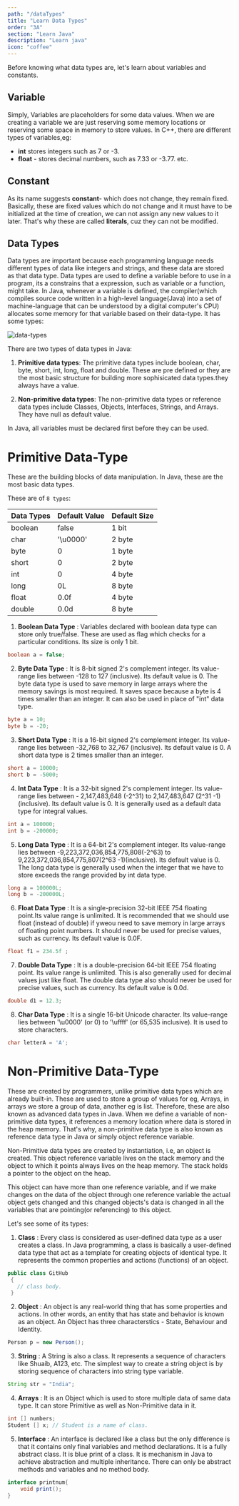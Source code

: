 ```yaml
---
path: "/dataTypes"
title: "Learn Data Types"
order: "3A"
section: "Learn Java"
description: "Learn java"
icon: "coffee"
---
```


Before knowing what data types are, let's learn about variables and constants.

## Variable

Simply, Variables are placeholders for some data values. When we are creating a variable we are just
reserving some memory
locations or reserving some space in memory to store values. In C++, there are different types of variables,eg:

- **int** stores integers such as 7 or -3.
- **float** - stores decimal numbers, such as 7.33 or -3.77.
  etc.

## Constant

As its name suggests **constant**- which does not change, they remain fixed. Basically, these are fixed values which
do not change and it must have to be initialized at the time of creation, we can not assign any new values to
it later. That's why these are called **literals**, cuz they can not be modified.

## Data Types

Data types are important because each programming language needs different types of data like integers and
strings, and these data are stored as that data type. Data types are used to define a variable before to use in a
program, its a constrains that a expression, such as variable or a function, might take.
In Java, whenever a variable is defined, the compiler(which compiles source code written in a high-level language(Java)
into a set of machine-language that can be understood by a digital computer's CPU) allocates some memory for that
variable based on their data-type. It has some types:

![data-types](./images/dataTypes.png)

There are two types of data types in Java:

1. **Primitive data types**: The primitive data types include boolean, char, byte, short, int, long, float and double. These are pre defined or they are the most basic structure for building more sophisicated data types.they always have a value.

2. **Non-primitive data types**: The non-primitive data types or reference data types include Classes, Objects, Interfaces, Strings, and Arrays. They have null as default value.

In Java, all variables must be declared first before they can be used.

# Primitive Data-Type 

These are the building blocks of data manipulation. In Java, these are the most basic data types. 

These are of `8 types`:

|Data Types   |Default Value    |Default Size   |
|-------------|-----------------|---------------|
|boolean      |false            |1 bit          |
|char         |'\u0000'         |2 byte         |
|byte         |0                |1 byte         |
|short        |0                |2 byte         |
|int          |0                |4 byte         |
|long         |0L               |8 byte         |
|float        |0.0f             |4 byte         |
|double       |0.0d             |8 byte         |

1. **Boolean Data Type** : Variables declared with boolean data type can store only true/false. These are used as flag which checks for a particular conditions. Its size is only 1 bit.
```java
boolean a = false;
```
2. **Byte Data Type** : It is 8-bit signed 2's complement integer. Its value-range lies between -128 to 127 (inclusive). Its default value is 0. The byte data type is used to save memory in large arrays where the memory savings is most required. It saves space because a byte is 4 times smaller than an integer. It can also be used in place of "int" data type.
```java
byte a = 10;
byte b = -20;
``` 
3. **Short Data Type** : It is a 16-bit signed 2's complement integer. Its value-range lies between -32,768 to 32,767 (inclusive). Its default value is 0. A short data type is 2 times smaller than an integer.
```java
short a = 10000;
short b = -5000;  
```
4. **Int Data Type** : It is a 32-bit signed 2's complement integer. Its value-range lies between - 2,147,483,648 (-2^31) to 2,147,483,647 (2^31 -1) (inclusive). Its default value is 0. It is generally used as a default data type for integral values.
```java
int a = 100000; 
int b = -200000;
```
5. **Long Data Type** : It is a 64-bit 2's complement integer. Its value-range lies between -9,223,372,036,854,775,808(-2^63) to 9,223,372,036,854,775,807(2^63 -1)(inclusive). Its default value is 0. The long data type is generally used when the integer that we have to store exceeds the range provided by int data type.
```java
long a = 100000L;
long b = -200000L; 
```
6. **Float Data Type** : It is a single-precision 32-bit IEEE 754 floating point.Its value range is unlimited. It is recommended that we should use float (instead of double) if yweou need to save memory in large arrays of floating point numbers. It should never be used for precise values, such as currency. Its default value is 0.0F.
```java
float f1 = 234.5f ;
```
7. **Double Data Type** : It is a double-precision 64-bit IEEE 754 floating point. Its value range is unlimited. This is also generally used for decimal values just like float. The double data type also should never be used for precise values, such as currency. Its default value is 0.0d.
```java
double d1 = 12.3;
```
8. **Char Data Type** : It is a single 16-bit Unicode character. Its value-range lies between '\u0000' (or 0) to '\uffff' (or 65,535 inclusive). It is used to store characters.
```java
char letterA = 'A';
``` 

# Non-Primitive Data-Type

These are created by programmers, unlike primitive data types which are already built-in. These are used to store a group of values for eg, Arrays, in arrays we store a group of data, another eg is list. Therefore, these are also known as advanced data types in Java. When we define a variable of non-primitive data types, it references a memory location where data is stored in the heap memory. That's why, a non-primitive data type is also known as reference data type in Java or simply object reference variable.

Non-Primitive data types are created by instantiation, i.e, an object is created. This object reference variable lives on the stack memory and the object to which it points always lives on the heap memory. The stack holds a pointer to the object on the heap.

This object can have more than one reference variable, and if we make changes on the data of the object through one reference variable the actual object gets changed and this changed objects's data is changed in all the variables that are pointing(or referencing) to this object.

Let's see some of its types:

1. **Class** : Every class is considered as user-defined data type as a user creates a class. In Java programming, a class is basically a user-defined data type that act as a template for creating objects of identical type. It represents the common properties and actions (functions) of an object.
```java
public class GitHub
 { 
   // class body.
 }
 ```
2. **Object** : An object is any real-world thing that has some properties and actions. In other words, an entity that has state and behavior is known as an object. An Object has three characterstics - State, Behaviour and Identity.
```java
Person p = new Person();
```
3. **String** : A String is also a class. It represents a sequence of characters like Shuaib, A123, etc. The simplest way to create a string object is by storing sequence of characters into string type variable.
```java
String str = "India";
```
4. **Arrays** : It is an Object which is used to store multiple data of same data type. It can store Primitive as well as Non-Primitive data in it. 
```java
int [] numbers;
Student [] x; // Student is a name of class.
```
5. **Interface** : An interface is declared like a class but the only difference is that it contains only final variables and method declarations. It is a fully abstract class. It is blue print of a class. It is mechanism in Java to achieve abstraction and multiple inheritance. There can only be abstract methods and variables and no method body.
```java
interface printnum{
    void print();
}
```
